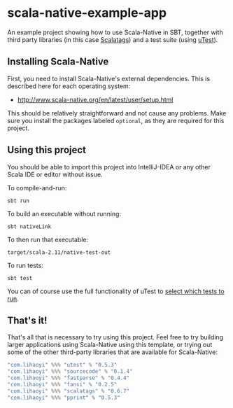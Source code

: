 # scala-native-example-app

An example project showing how to use Scala-Native in SBT, together with third
party libraries (in this case [Scalatags](https://github.com/lihaoyi/scalatags))
and a test suite (using [uTest](https://github.com/lihaoyi/utest)).

## Installing Scala-Native

First, you need to install Scala-Native's external dependencies. This is
described here for each operating system:

- http://www.scala-native.org/en/latest/user/setup.html

This should be relatively straightforward and not cause any problems. Make sure
you install the packages labeled `optional`, as they are required for this
project.

## Using this project

You should be able to import this project into IntelliJ-IDEA or any other Scala
IDE or editor without issue.

To compile-and-run:

```
sbt run
```

To build an executable without running:

```
sbt nativeLink
```

To then run that executable:

```
target/scala-2.11/native-test-out
```

To run tests:

```
sbt test
```

You can of course use the full functionality of uTest to
[select which tests to run](https://github.com/lihaoyi/utest#running-tests).

## That's it!

That's all that is necessary to try using this project. Feel free to try
building larger applications using Scala-Native using this template, or trying
out some of the other third-party libraries that are available for Scala-Native:

```scala
"com.lihaoyi" %%% "utest" % "0.5.3"
"com.lihaoyi" %%% "sourcecode" % "0.1.4"
"com.lihaoyi" %%% "fastparse" % "0.4.4"
"com.lihaoyi" %%% "fansi" % "0.2.5"
"com.lihaoyi" %%% "scalatags" % "0.6.7"
"com.lihaoyi" %%% "pprint" % "0.5.3"
```